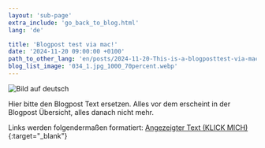 ```yaml
---
layout: 'sub-page'
extra_include: 'go_back_to_blog.html'
lang: 'de'

title: 'Blogpost test via mac!'
date: '2024-11-20 09:00:00 +0100'
path_to_other_lang: 'en/posts/2024-11-20-This-is-a-blogposttest-via-macbook-blub/'
blog_list_image: '034_1.jpg_1000_70percent.webp'
---
```

![Bild auf deutsch](../../../assets/img/posts/034_1.jpg_1000_70percent.webp "Featured Blog Post Foto")

Hier bitte den Blogpost Text ersetzen. Alles vor dem<!--more--> erscheint in der Blogpost Übersicht, alles danach nicht mehr.

Links werden folgendermaßen formatiert: [Angezeigter Text (KLICK MICH)](https://www.startnext.com/nbtf-right-where-you-are){:target="_blank"}

